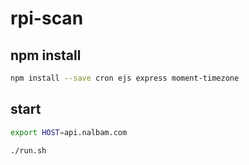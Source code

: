 # rpi-scan

## npm install

```bash
npm install --save cron ejs express moment-timezone
```

## start

```bash
export HOST=api.nalbam.com

./run.sh
```
